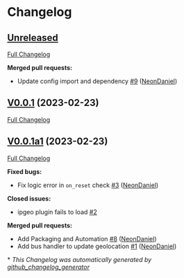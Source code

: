 # Changelog

## [Unreleased](https://github.com/OpenVoiceOS/ovos-PHAL-plugin-ipgeo/tree/HEAD)

[Full Changelog](https://github.com/OpenVoiceOS/ovos-PHAL-plugin-ipgeo/compare/V0.0.1...HEAD)

**Merged pull requests:**

- Update config import and dependency [\#9](https://github.com/OpenVoiceOS/ovos-PHAL-plugin-ipgeo/pull/9) ([NeonDaniel](https://github.com/NeonDaniel))

## [V0.0.1](https://github.com/OpenVoiceOS/ovos-PHAL-plugin-ipgeo/tree/V0.0.1) (2023-02-23)

[Full Changelog](https://github.com/OpenVoiceOS/ovos-PHAL-plugin-ipgeo/compare/V0.0.1a1...V0.0.1)

## [V0.0.1a1](https://github.com/OpenVoiceOS/ovos-PHAL-plugin-ipgeo/tree/V0.0.1a1) (2023-02-23)

[Full Changelog](https://github.com/OpenVoiceOS/ovos-PHAL-plugin-ipgeo/compare/2704ad015f8358e785ac82263df7080b12c34909...V0.0.1a1)

**Fixed bugs:**

- Fix logic error in `on_reset` check [\#3](https://github.com/OpenVoiceOS/ovos-PHAL-plugin-ipgeo/pull/3) ([NeonDaniel](https://github.com/NeonDaniel))

**Closed issues:**

- ipgeo plugin fails to load [\#2](https://github.com/OpenVoiceOS/ovos-PHAL-plugin-ipgeo/issues/2)

**Merged pull requests:**

- Add Packaging and Automation [\#8](https://github.com/OpenVoiceOS/ovos-PHAL-plugin-ipgeo/pull/8) ([NeonDaniel](https://github.com/NeonDaniel))
- Add bus handler to update geolocation [\#1](https://github.com/OpenVoiceOS/ovos-PHAL-plugin-ipgeo/pull/1) ([NeonDaniel](https://github.com/NeonDaniel))



\* *This Changelog was automatically generated by [github_changelog_generator](https://github.com/github-changelog-generator/github-changelog-generator)*
